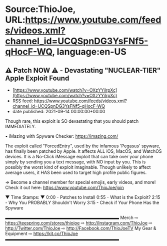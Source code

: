 # Source:ThioJoe, URL:https://www.youtube.com/feeds/videos.xml?channel_id=UCQSpnDG3YsFNf5-qHocF-WQ, language:en-US

## ⚠️ Patch NOW ⚠️ - Devastating "NUCLEAR-TIER" Apple Exploit Found
 - [https://www.youtube.com/watch?v=OXzYYilrpXc](https://www.youtube.com/watch?v=OXzYYilrpXc)
 - RSS feed: https://www.youtube.com/feeds/videos.xml?channel_id=UCQSpnDG3YsFNf5-qHocF-WQ
 - date published: 2021-09-14 00:00:00+00:00

Though rare, this exploit is SO devastating that you should patch IMMEDIATELY.

• iMazing with Spyware Checker: https://imazing.com/

The exploit called "ForcedEntry", used by the infamous 'Pegasus' spyware, has finally been patched by Apple. It affects ALL iOS, MacOS, and WatchOS devices.
It is a No-Click iMessage exploit that can take over your phone simply by sending you a text message, with NO input by you. This is possibly the worst kind of exploit imaginable.
Though unlikely to affect average users, it HAS been used to target high profile public figures.

⇒ Become a channel member for special emojis, early videos, and more! Check it out here: https://www.youtube.com/ThioJoe/join

▼ Time Stamps: ▼
0:00 - Patches to Install
0:55 - What is the Exploit?
2:15 - Why You PROBABLY Shouldn't Worry
3:15 - Check if Your Phone Has the Spyware

▬▬▬▬▬▬▬▬▬▬▬▬▬▬▬▬▬▬▬▬▬▬▬▬▬▬
Merch ⇨ https://teespring.com/stores/thiojoe
⇨ http://Instagram.com/ThioJoe
⇨ http://Twitter.com/ThioJoe
⇨ http://Facebook.com/ThioJoeTV
My Gear & Equipment ⇨ https://kit.co/ThioJoe
▬▬▬▬▬▬▬▬▬▬▬▬▬▬▬▬▬▬▬▬▬▬▬▬▬▬


